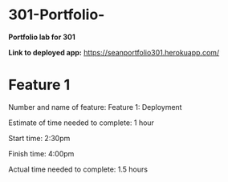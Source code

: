 # 301-Portfolio-

**Portfolio lab for 301**

**Link to deployed app:**
https://seanportfolio301.herokuapp.com/

# Feature 1

Number and name of feature: Feature 1: Deployment 

Estimate of time needed to complete: 1 hour

Start time: 2:30pm  

Finish time: 4:00pm

Actual time needed to complete: 1.5 hours 
